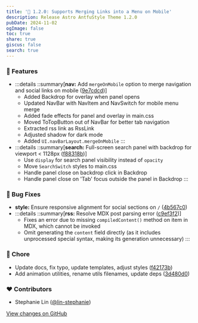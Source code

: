 ```yaml
---
title: '📱 1.2.0: Supports Merging Links into a Menu on Mobile'
description: Release Astro AntfuStyle Theme 1.2.0
pubDate: 2024-11-02
ogImage: false
toc: true
share: true
giscus: false
search: true
---
```


### 🚀 Features

- :::details
  ::summary[**nav:** Add `mergeOnMobile` option to merge navigation and social links on mobile ([9e7cdcd](https://github.com/lin-stephanie/astro-antfustyle-theme/commit/9e7cdcd))]
  - Added Backdrop for overlay when panel opens
  - Updated NavBar with NavItem and NavSwitch for mobile menu merge
  - Added fade effects for panel and overlay in main.css
  - Moved ToTopButton out of NavBar for better tab navigation
  - Extracted rss link as RssLink
  - Adjusted shadow for dark mode
  - Added `UI.navBarLayout.mergeOnMobile`
  :::
- :::details
  ::summary[**search:** Full-screen search panel with backdrop for viewport < 1128px ([f88318b](https://github.com/lin-stephanie/astro-antfustyle-theme/commit/f88318b))]
  - Use `display` for search panel visibility instead of `opacity`
  - Move `SearchSwitch` styles to main.css
  - Handle panel close on backdrop click in Backdrop
  - Handle panel close on 'Tab' focus outside the panel in Backdrop
  :::

### 🐞 Bug Fixes

- **style:** Ensure responsive alignment for social sections on `/` ([4b567c0](https://github.com/lin-stephanie/astro-antfustyle-theme/commit/4b567c0))
- :::details
  ::summary[**rss:** Resolve MDX post parsing error ([c9ef3f2](https://github.com/lin-stephanie/astro-antfustyle-theme/commit/c9ef3f2))]
  - Fixes an error due to missing `compiledContent()` method on item in MDX, which cannot be invoked
  - Omit generating the `content` field directly (as it includes unprocessed special syntax, making its generation unnecessary)
  :::

### 🏡 Chore

- Update docs, fix typo, update templates, adjust styles ([f42173b](https://github.com/lin-stephanie/astro-antfustyle-theme/commit/f42173b))
- Add animation utilities, rename utils filenames, update deps ([3d480d0](https://github.com/lin-stephanie/astro-antfustyle-theme/commit/3d480d0))

### ❤️ Contributors

- Stephanie Lin ([@lin-stephanie](http://github.com/lin-stephanie))

[View changes on GitHub](https://github.com/lin-stephanie/astro-antfustyle-theme/compare/1.1.1...1.2.0)
